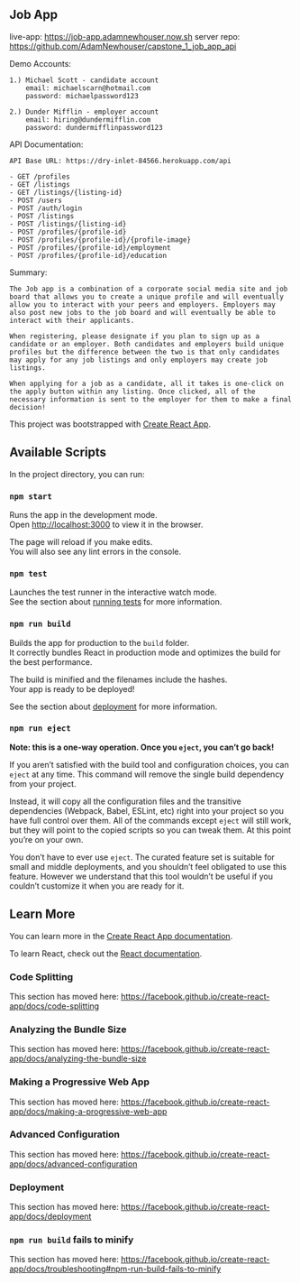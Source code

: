 ## Job App

live-app: https://job-app.adamnewhouser.now.sh
server repo: https://github.com/AdamNewhouser/capstone_1_job_app_api

Demo Accounts:

    1.) Michael Scott - candidate account
        email: michaelscarn@hotmail.com
        password: michaelpassword123

    2.) Dunder Mifflin - employer account
        email: hiring@dundermifflin.com
        password: dundermifflinpassword123


API Documentation:

    API Base URL: https://dry-inlet-84566.herokuapp.com/api

    - GET /profiles
    - GET /listings
    - GET /listings/{listing-id}
    - POST /users
    - POST /auth/login
    - POST /listings
    - POST /listings/{listing-id}
    - POST /profiles/{profile-id}
    - POST /profiles/{profile-id}/{profile-image}
    - POST /profiles/{profile-id}/employment
    - POST /profiles/{profile-id}/education

Summary:

    The Job app is a combination of a corporate social media site and job board that allows you to create a unique profile and will eventually allow you to interact with your peers and employers. Employers may also post new jobs to the job board and will eventually be able to interact with their applicants.

    When registering, please designate if you plan to sign up as a candidate or an employer. Both candidates and employers build unique profiles but the difference between the two is that only candidates may apply for any job listings and only employers may create job listings.

    When applying for a job as a candidate, all it takes is one-click on the apply button within any listing. Once clicked, all of the necessary information is sent to the employer for them to make a final decision! 

This project was bootstrapped with [Create React App](https://github.com/facebook/create-react-app).

## Available Scripts

In the project directory, you can run:

### `npm start`

Runs the app in the development mode.<br />
Open [http://localhost:3000](http://localhost:3000) to view it in the browser.

The page will reload if you make edits.<br />
You will also see any lint errors in the console.

### `npm test`

Launches the test runner in the interactive watch mode.<br />
See the section about [running tests](https://facebook.github.io/create-react-app/docs/running-tests) for more information.

### `npm run build`

Builds the app for production to the `build` folder.<br />
It correctly bundles React in production mode and optimizes the build for the best performance.

The build is minified and the filenames include the hashes.<br />
Your app is ready to be deployed!

See the section about [deployment](https://facebook.github.io/create-react-app/docs/deployment) for more information.

### `npm run eject`

**Note: this is a one-way operation. Once you `eject`, you can’t go back!**

If you aren’t satisfied with the build tool and configuration choices, you can `eject` at any time. This command will remove the single build dependency from your project.

Instead, it will copy all the configuration files and the transitive dependencies (Webpack, Babel, ESLint, etc) right into your project so you have full control over them. All of the commands except `eject` will still work, but they will point to the copied scripts so you can tweak them. At this point you’re on your own.

You don’t have to ever use `eject`. The curated feature set is suitable for small and middle deployments, and you shouldn’t feel obligated to use this feature. However we understand that this tool wouldn’t be useful if you couldn’t customize it when you are ready for it.

## Learn More

You can learn more in the [Create React App documentation](https://facebook.github.io/create-react-app/docs/getting-started).

To learn React, check out the [React documentation](https://reactjs.org/).

### Code Splitting

This section has moved here: https://facebook.github.io/create-react-app/docs/code-splitting

### Analyzing the Bundle Size

This section has moved here: https://facebook.github.io/create-react-app/docs/analyzing-the-bundle-size

### Making a Progressive Web App

This section has moved here: https://facebook.github.io/create-react-app/docs/making-a-progressive-web-app

### Advanced Configuration

This section has moved here: https://facebook.github.io/create-react-app/docs/advanced-configuration

### Deployment

This section has moved here: https://facebook.github.io/create-react-app/docs/deployment

### `npm run build` fails to minify

This section has moved here: https://facebook.github.io/create-react-app/docs/troubleshooting#npm-run-build-fails-to-minify
